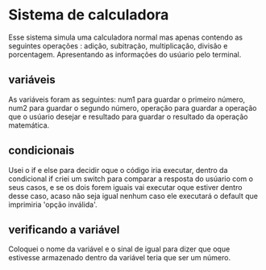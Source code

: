 # Sistema de calculadora
 Esse sistema simula uma calculadora normal mas apenas contendo as seguintes operações : adição, subitração, multiplicação, divisão e porcentagem. Apresentando as informações do usúario pelo terminal.

## variáveis
 As variáveis foram as seguintes: num1 para guardar o primeiro número, num2 para guardar o segundo número, operação para guardar a operação que o usúario desejar e resultado para guardar o resultado da operação matemática.


## condicionais
 Usei o if e else para decidir oque  o código iria executar, dentro da condicional if criei um switch para comparar a resposta do usúario com o seus casos, e se os dois forem iguais vai executar oque estiver dentro desse caso, acaso não seja igual nenhum caso ele executará o default que imprimiria 'opção inválida'.

## verificando a variável
 Coloquei o nome da variável  e o sinal de igual para dizer que oque estivesse armazenado dentro da variável teria que ser um número.
